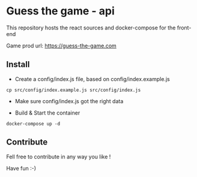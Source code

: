 # Guess the game - api

This repository hosts the react sources and docker-compose for the front-end

Game prod url: https://guess-the-game.com

## Install

- Create a config/index.js file, based on config/index.example.js

```
cp src/config/index.example.js src/config/index.js
```

- Make sure config/index.js got the right data

- Build & Start the container

```
docker-compose up -d
```

## Contribute

Fell free to contribute in any way you like !

Have fun :-)